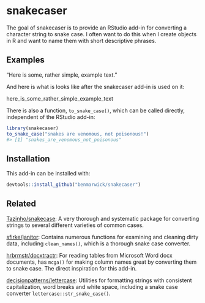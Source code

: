 <!-- README.md is generated from README.Rmd. Please edit that file -->
snakecaser
==========

The goal of snakecaser is to provide an RStudio add-in for converting a
character string to snake case. I often want to do this when I create
objects in R and want to name them with short descriptive phrases.

Examples
--------

“Here is some, rather simple, example text.”

And here is what is looks like after the snakecaser add-in is used on
it:

here\_is\_some\_rather\_simple\_example\_text

There is also a function, `to_snake_case()`, which can be called
directly, independent of the RStudio add-in:

``` r
library(snakecaser)
to_snake_case("snakes are venomous, not poisonous!")
#> [1] "snakes_are_venomous_not_poisonous"
```

Installation
------------

This add-in can be installed with:

``` r
devtools::install_github("benmarwick/snakecaser")
```

Related
-------

[Tazinho/snakecase](https://github.com/Tazinho/snakecase): A very
thorough and systematic package for converting strings to several
different varieties of common cases.

[sfirke/janitor](https://github.com/sfirke/janitor): Contains numerous
functions for examining and cleaning dirty data, including
`clean_names()`, which is a thorough snake case converter.

[hrbrmstr/docxtractr](https://github.com/hrbrmstr/docxtractr/issues/7):
For reading tables from Microsoft Word docx documents, has `mcga()` for
making column names great by converting them to snake case. The direct
inspiration for this add-in.

[decisionpatterns/lettercase](https://github.com/decisionpatterns/lettercase):
Utilities for formatting strings with consistent capitalization, word
breaks and white space, including a snake case converter
`lettercase::str_snake_case()`.
